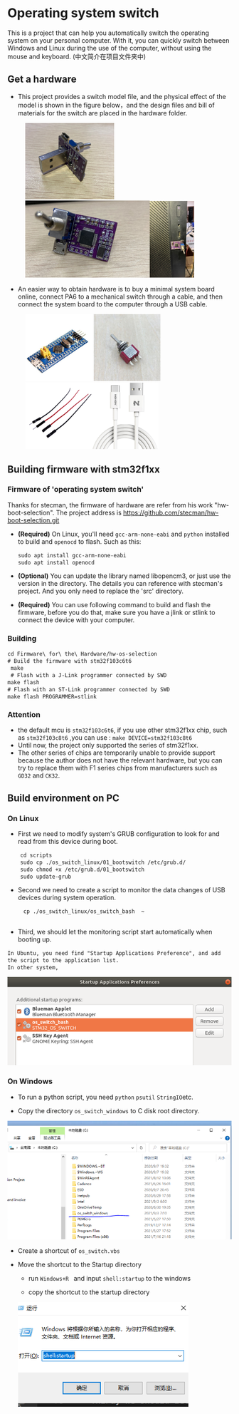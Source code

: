 # Operating system switch
 This is a project that can help you automatically switch the operating system on your personal computer. With it, you can quickly switch between Windows and Linux during the use of the computer, without using the mouse and keyboard.
 (中文简介在项目文件夹中)

## Get a  hardware
- This project provides a switch model file, and the physical effect of the model is shown in the figure below，and the design files and bill of materials for the switch are placed in the hardware folder.
<figure class="Three">
    <img src="./pictures/switch_01.jpg" width=200/><img src="./pictures/switch_02.jpg"width=280/><img src="./pictures/switch_03.jpg"width=100/>
</figure>


-  An easier way to obtain hardware is to buy a minimal system board online, connect PA6 to a mechanical switch through a cable, and then connect the system board to the computer through a USB cable.

<figure class="four">
    <img src="./pictures/MinimumSystemDevelopmentBoard.jpg" width=150/> <img src="./pictures/toggle_switch.jpg"width=150/><img src="./pictures/cable.jpg"width=150/><img src="./pictures/usb.jpeg"width=150/>
</figure>

## Building firmware with stm32f1xx


### Firmware of  'operating system switch'
Thanks for stecman, the firmware of hardware are refer from his work "hw-boot-selection". The project address is https://github.com/stecman/hw-boot-selection.git

- **(Required)**  On Linux, you'll need `gcc-arm-none-eabi` and `python` installed to build and `openocd` to flash. Such as this:
    ```
    sudo apt install gcc-arm-none-eabi
    sudo apt install openocd
    ```

- **(Optional)** You can update the library  named libopencm3, or just use the version in the directory. The details you can reference with stecman's project. And you only need to replace the 'src' directory.

- **(Required)** You can use following command to build and flash the firmware,  before you do that, make sure you have a jlink or stlink to connect the device with your computer. 

### Building

```
cd Firmware\ for\ the\ Hardware/hw-os-selection
# Build the firmware with stm32f103c6t6
 make   
 # Flash with a J-Link programmer connected by SWD
make flash 
# Flash with an ST-Link programmer connected by SWD
make flash PROGRAMMER=stlink
```

### Attention

-  the default  mcu  is  `stm32f103c6t6`,  if you use other stm32f1xx chip,  such as `stm32f103c8t6` ,you can use :  `make DEVICE=stm32f103c8t6`
-  Until now,  the project only supported the series of stm32f1xx.
- The other series of chips are temporarily unable to provide support because the author does not have the relevant hardware, but you can try to replace them with F1 series chips from manufacturers such as `GD32` and `CK32`.


##  Build environment on PC

### On Linux
- First we need  to modify  system's GRUB configuration to look for and read from this device during boot.
```
    cd scripts
    sudo cp ./os_switch_linux/01_bootswitch /etc/grub.d/
    sudo chmod +x /etc/grub.d/01_bootswitch
    sudo update-grub

```
- Second we need to create a script to monitor the data changes of USB devices during system operation.
```
     cp ./os_switch_linux/os_switch_bash  ~
    
```


- Third, we should let the monitoring script start automatically when booting up.
```
In Ubuntu, you need find "Startup Applications Preference", and add the script to the application list.
In other system, 

```
  <img src="./pictures/startup.png"  > 

### On Windows
- To run a python script, you need `python` `psutil` `StringIO`etc. 

- Copy the directory `os_switch_windows` to C disk root directory.

<img src="./pictures/win_script.png"  > 

- Create a shortcut of `os_switch.vbs`
- Move the shortcut to the Startup directory
 
   - run `Windows+R ` and input `shell:startup` to the windows

   - copy the shortcut to the startup directory

   <img src="./pictures/start_win.png"  > 